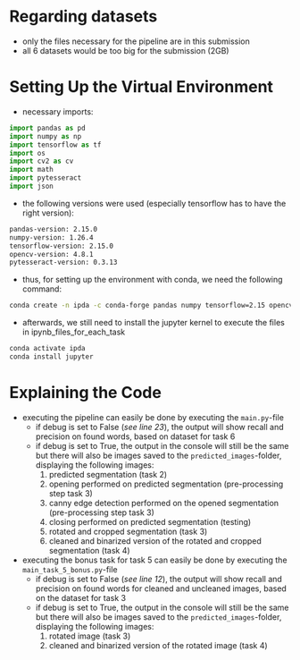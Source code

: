 # Regarding datasets
- only the files necessary for the pipeline are in this submission
- all 6 datasets would be too big for the submission (2GB)
# Setting Up the Virtual Environment
- necessary imports:
```python
import pandas as pd
import numpy as np
import tensorflow as tf
import os
import cv2 as cv
import math
import pytesseract
import json
```
- the following versions were used (especially tensorflow has to have the right version):
```bash
pandas-version: 2.15.0
numpy-version: 1.26.4
tensorflow-version: 2.15.0
opencv-version: 4.8.1
pytesseract-version: 0.3.13
```
- thus, for setting up the environment with conda, we need the following command:
```bash
conda create -n ipda -c conda-forge pandas numpy tensorflow=2.15 opencv=4.8 matplotlib pytesseract
```
- afterwards, we still need to install the jupyter kernel to execute the files in ipynb_files_for_each_task
```bash
conda activate ipda
conda install jupyter
```
# Explaining the Code
- executing the pipeline can easily be done by executing the `main.py`-file
    - if debug is set to False (*see line 23*), the output will show recall and precision on found words, based on dataset for task 6
    - if debug is set to True, the output in the console will still be the same but there will also be images saved to the `predicted_images`-folder, displaying the following images:
        1. predicted segmentation (task 2)
        2. opening performed on predicted segmentation (pre-processing step task 3)
        3. canny edge detection performed on the opened segmentation (pre-processing step task 3)
        4. closing performed on predicted segmentation (testing)
        5. rotated and cropped segmentation (task 3)
        6. cleaned and binarized version of the rotated and cropped segmentation (task 4)
- executing the bonus task for task 5 can easily be done by executing the `main_task_5_bonus.py`-file
    - if debug is set to False (*see line 12*), the output will show recall and precision on found words for cleaned and uncleaned images, based on the dataset for task 3
    - if debug is set to True, the output in the console will still be the same but there will also be images saved to the `predicted_images`-folder, displaying the following images:
        1. rotated image (task 3)
        2. cleaned and binarized version of the rotated image (task 4)